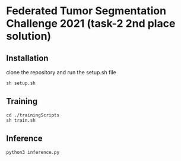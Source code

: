# Federated Tumor Segmentation Challenge 2021 (task-2 2nd place solution)

## Installation
clone the repository and run the setup.sh file
````
sh setup.sh
````

## Training
````
cd ./trainingScripts
sh train.sh
````

## Inference
````
python3 inference.py
````
